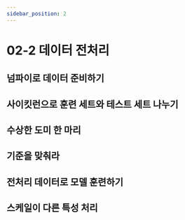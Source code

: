 ```yaml
---
sidebar_position: 2
---
```


# 02-2 데이터 전처리

## 넘파이로 데이터 준비하기

## 사이킷런으로 훈련 세트와 테스트 세트 나누기

## 수상한 도미 한 마리

## 기준을 맞춰라

## 전처리 데이터로 모델 훈련하기

## 스케일이 다른 특성 처리